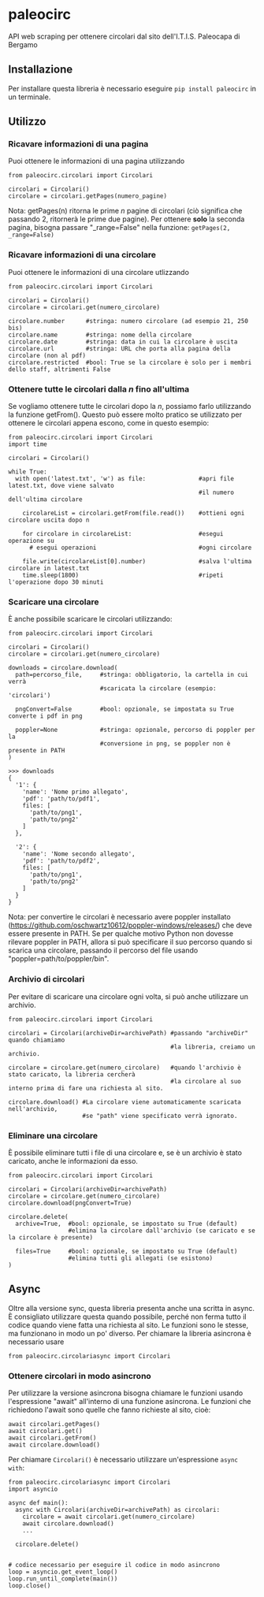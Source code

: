 # paleocirc
API web scraping per ottenere circolari dal sito dell'I.T.I.S. Paleocapa di Bergamo

## Installazione
Per installare questa libreria è necessario eseguire ```pip install paleocirc``` in un terminale.

## Utilizzo

### Ricavare informazioni di una pagina
Puoi ottenere le informazioni di una pagina utilizzando<br>
```
from paleocirc.circolari import Circolari

circolari = Circolari()
circolare = circolari.getPages(numero_pagine)
```
Nota: getPages(n) ritorna le prime <i>n</i> pagine di circolari (ciò significa che passando 2, ritornerà le prime due pagine). Per ottenere __solo__ la seconda pagina, bisogna passare "_range=False" nella funzione: `getPages(2, _range=False)`

### Ricavare informazioni di una circolare
Puoi ottenere le informazioni di una circolare utlizzando<br>
```
from paleocirc.circolari import Circolari

circolari = Circolari()
circolare = circolari.get(numero_circolare)

circolare.number      #stringa: numero circolare (ad esempio 21, 250 bis)
circolare.name        #stringa: nome della circolare
circolare.date        #stringa: data in cui la circolare è uscita
circolare.url         #stringa: URL che porta alla pagina della circolare (non al pdf)
circolare.restricted  #bool: True se la circolare è solo per i membri dello staff, altrimenti False

```

### Ottenere tutte le circolari dalla *n* fino all'ultima
Se vogliamo ottenere tutte le circolari dopo la *n*, possiamo farlo utilizzando la funzione getFrom().
Questo può essere molto pratico se utilizzato per ottenere le circolari appena escono, come in questo esempio:
```
from paleocirc.circolari import Circolari
import time

circolari = Circolari()

while True:
  with open('latest.txt', 'w') as file:               #apri file latest.txt, dove viene salvato
                                                      #il numero dell'ultima circolare
                                                      
    circolareList = circolari.getFrom(file.read())    #ottieni ogni circolare uscita dopo n
    
    for circolare in circolareList:                   #esegui operazione su
      # esegui operazioni                             #ogni circolare
    
    file.write(circolareList[0].number)               #salva l'ultima circolare in latest.txt
    time.sleep(1800)                                  #ripeti l'operazione dopo 30 minuti 
```

### Scaricare una circolare
È anche possibile scaricare le circolari utilizzando:<br>
```
from paleocirc.circolari import Circolari

circolari = Circolari()
circolare = circolari.get(numero_circolare)

downloads = circolare.download(
  path=percorso_file,     #stringa: obbligatorio, la cartella in cui verrà
                          #scaricata la circolare (esempio: 'circolari')
  
  pngConvert=False        #bool: opzionale, se impostata su True converte i pdf in png
  
  poppler=None            #stringa: opzionale, percorso di poppler per la
                          #conversione in png, se poppler non è presente in PATH
)

>>> downloads
{
  '1': {
    'name': 'Nome primo allegato',
    'pdf': 'path/to/pdf1',
    files: [
      'path/to/png1',
      'path/to/png2'
    ]
  },
  
  '2': {
    'name': 'Nome secondo allegato',
    'pdf': 'path/to/pdf2',
    files: [
      'path/to/png1',
      'path/to/png2'
    ]
  }
}
```
Nota: per convertire le circolari è necessario avere poppler installato (https://github.com/oschwartz10612/poppler-windows/releases/) che deve essere presente in PATH. Se per qualche motivo Python non dovesse rilevare poppler in PATH, allora si può specificare il suo percorso quando si scarica una circolare, passando il percorso del file usando "poppler=path/to/poppler/bin".

### Archivio di circolari
Per evitare di scaricare una circolare ogni volta, si può anche utilizzare un archivio.
```
from paleocirc.circolari import Circolari

circolari = Circolari(archiveDir=archivePath) #passando "archiveDir" quando chiamiamo
                                              #la libreria, creiamo un archivio.
                                              
circolare = circolare.get(numero_circolare)   #quando l'archivio è stato caricato, la libreria cercherà 
                                              #la circolare al suo interno prima di fare una richiesta al sito.
                                               
circolare.download() #La circolare viene automaticamente scaricata nell'archivio,
                     #se "path" viene specificato verrà ignorato.
```

### Eliminare una circolare
È possibile eliminare tutti i file di una circolare e, se è un archivio è stato caricato, anche le informazioni da esso.
```
from paleocirc.circolari import Circolari

circolari = Circolari(archiveDir=archivePath)
circolare = circolare.get(numero_circolare)
circolare.download(pngConvert=True)

circolare.delete(
  archive=True,  #bool: opzionale, se impostato su True (default)
                 #elimina la circolare dall'archivio (se caricato e se la circolare è presente)
  
  files=True     #bool: opzionale, se impostato su True (default)
                 #elimina tutti gli allegati (se esistono)
)
```

## Async
Oltre alla versione sync, questa libreria presenta anche una scritta in async. È consigliato utilizzare questa quando possibile, perché non ferma tutto il codice quando viene fatta una richiesta al sito. Le funzioni sono le stesse, ma funzionano in modo un po' diverso.
Per chiamare la libreria asincrona è necessario usare
```
from paleocirc.circolariasync import Circolari
```

### Ottenere circolari in modo asincrono
Per utilizzare la versione asincrona bisogna chiamare le funzioni usando l'espressione "await" all'interno di una funzione asincrona.
Le funzioni che richiedono l'await sono quelle che fanno richieste al sito, cioè:
```
await circolari.getPages()
await circolari.get()
await circolari.getFrom()
await circolare.download()
```

Per chiamare `Circolari()` è necessario utilizzare un'espressione `async with`:
```
from paleocirc.circolariasync import Circolari
import asyncio

async def main():
  async with Circolari(archiveDir=archivePath) as circolari:
    circolare = await circolari.get(numero_circolare)
    await circolare.download()
    ...
    
  circolare.delete()
    

# codice necessario per eseguire il codice in modo asincrono
loop = asyncio.get_event_loop()
loop.run_until_complete(main())
loop.close()
```
